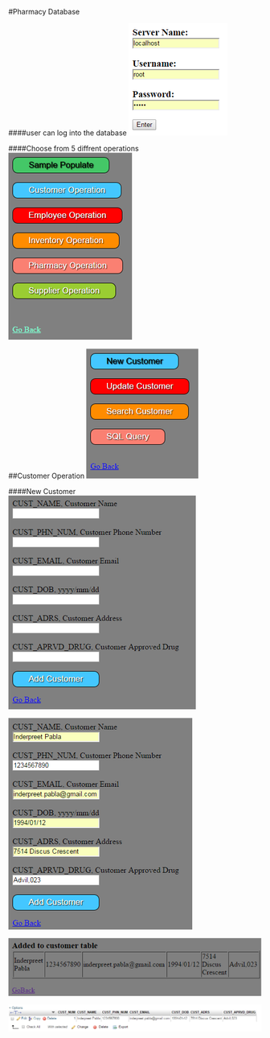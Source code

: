 #Pharmacy Database

####user can log into the database
![Alt text](https://github.com/InderPabla/Projects/blob/master/Pharmacy%20Database%20WORK%20IN%20PROGRESS/Images/1.PNG "Optional Title"
)

####Choose from 5 diffrent operations
![Alt text](https://github.com/InderPabla/Projects/blob/master/Pharmacy%20Database%20WORK%20IN%20PROGRESS/Images/2.PNG "Optional Title"
)

##Customer Operation
![Alt text](https://github.com/InderPabla/Projects/blob/master/Pharmacy%20Database%20WORK%20IN%20PROGRESS/Images/3.PNG "Optional Title"
)

####New Customer
![Alt text](https://github.com/InderPabla/Projects/blob/master/Pharmacy%20Database%20WORK%20IN%20PROGRESS/Images/4.PNG "Optional Title"
)

![Alt text](https://github.com/InderPabla/Projects/blob/master/Pharmacy%20Database%20WORK%20IN%20PROGRESS/Images/5.PNG "Optional Title"
)

![Alt text](https://github.com/InderPabla/Projects/blob/master/Pharmacy%20Database%20WORK%20IN%20PROGRESS/Images/6.PNG "Optional Title"
)

![Alt text](https://github.com/InderPabla/Projects/blob/master/Pharmacy%20Database%20WORK%20IN%20PROGRESS/Images/7.PNG "Optional Title"
)
